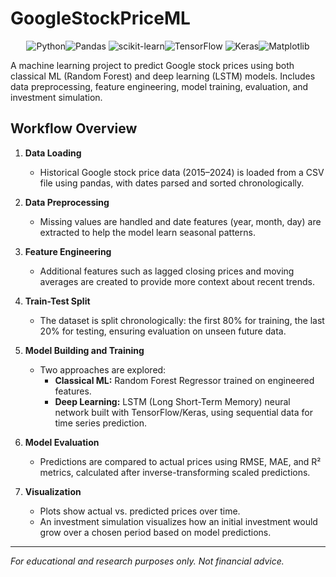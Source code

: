 # GoogleStockPriceML

<div align="center">

![Python](https://img.shields.io/badge/Python-3776AB?style=for-the-badge&logo=python&logoColor=white)![Pandas](https://img.shields.io/badge/Pandas-150458?style=for-the-badge&logo=pandas&logoColor=white)
![scikit-learn](https://img.shields.io/badge/scikit--learn-F7931E?style=for-the-badge&logo=scikit-learn&logoColor=white)![TensorFlow](https://img.shields.io/badge/TensorFlow-FF6F00?style=for-the-badge&logo=tensorflow&logoColor=white)
![Keras](https://img.shields.io/badge/Keras-D00000?style=for-the-badge&logo=keras&logoColor=white)![Matplotlib](https://img.shields.io/badge/Matplotlib-11557C?style=for-the-badge&logo=matplotlib&logoColor=white)

</div>

A machine learning project to predict Google stock prices using both classical ML (Random Forest) and deep learning (LSTM) models. Includes data preprocessing, feature engineering, model training, evaluation, and investment simulation.

## Workflow Overview

1. **Data Loading**
   - Historical Google stock price data (2015–2024) is loaded from a CSV file using pandas, with dates parsed and sorted chronologically.

2. **Data Preprocessing**
   - Missing values are handled and date features (year, month, day) are extracted to help the model learn seasonal patterns.

3. **Feature Engineering**
   - Additional features such as lagged closing prices and moving averages are created to provide more context about recent trends.

4. **Train-Test Split**
   - The dataset is split chronologically: the first 80% for training, the last 20% for testing, ensuring evaluation on unseen future data.

5. **Model Building and Training**
   - Two approaches are explored:
     - **Classical ML:** Random Forest Regressor trained on engineered features.
     - **Deep Learning:** LSTM (Long Short-Term Memory) neural network built with TensorFlow/Keras, using sequential data for time series prediction.

6. **Model Evaluation**
   - Predictions are compared to actual prices using RMSE, MAE, and R² metrics, calculated after inverse-transforming scaled predictions.

7. **Visualization**
   - Plots show actual vs. predicted prices over time.
   - An investment simulation visualizes how an initial investment would grow over a chosen period based on model predictions.

---

*For educational and research purposes only. Not financial advice.* 
